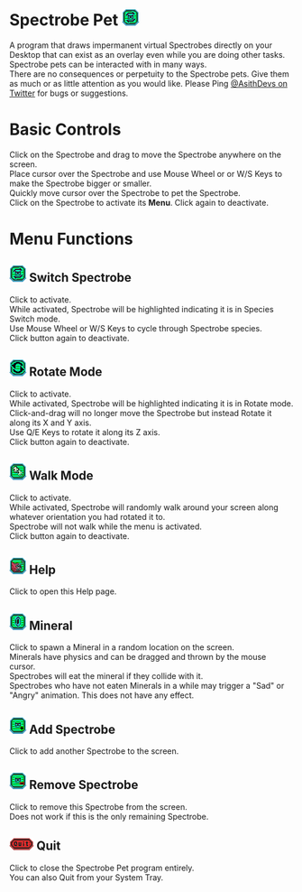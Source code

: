 # Spectrobe Pet ![Spectrobe Switch Mode](Assets/Art/Sprites/switch.png)
A program that draws impermanent virtual Spectrobes directly on your Desktop that can exist as an overlay even while you are doing other tasks.  
Spectrobe pets can be interacted with in many ways.  
There are no consequences or perpetuity to the Spectrobe pets. Give them as much or as little attention as you would like.
Please Ping [@AsithDevs on Twitter](https://x.com/AsithDevs) for bugs or suggestions.

# Basic Controls
Click on the Spectrobe and drag to move the Spectrobe anywhere on the screen.  
Place cursor over the Spectrobe and use Mouse Wheel or or W/S Keys to make the Spectrobe bigger or smaller.  
Quickly move cursor over the Spectrobe to pet the Spectrobe.  
Click on the Spectrobe to activate its **Menu**. Click again to deactivate.  

# Menu Functions 
## ![Spectrobe Switch Mode](Assets/Art/Sprites/switch.png) Switch Spectrobe
Click to activate.  
While activated, Spectrobe will be highlighted indicating it is in Species Switch mode.  
Use Mouse Wheel or W/S Keys to cycle through Spectrobe species.  
Click button again to deactivate.  

## ![Rotate Mode](Assets/Art/Sprites/rotate.png) Rotate Mode
Click to activate.  
While activated, Spectrobe will be highlighted indicating it is in Rotate mode.  
Click-and-drag will no longer move the Spectrobe but instead Rotate it along its X and Y axis.  
Use Q/E Keys to rotate it along its Z axis.  
Click button again to deactivate.  

## ![Walk Mode](Assets/Art/Sprites/walk.png) Walk Mode
Click to activate.  
While activated, Spectrobe will randomly walk around your screen along whatever orientation you had rotated it to.  
Spectrobe will not walk while the menu is activated.  
Click button again to deactivate.  

## ![Help](Assets/Art/Sprites/help.png) Help
Click to open this Help page.  

## ![Mineral](Assets/Art/Sprites/mineral.png) Mineral
Click to spawn a Mineral in a random location on the screen.  
Minerals have physics and can be dragged and thrown by the mouse cursor.  
Spectrobes will eat the mineral if they collide with it.  
Spectrobes who have not eaten Minerals in a while may trigger a "Sad" or "Angry" animation. This does not have any effect.  

## ![Add](Assets/Art/Sprites/plus.png) Add Spectrobe
Click to add another Spectrobe to the screen.  

## ![Remove](Assets/Art/Sprites/mnus.png) Remove Spectrobe
Click to remove this Spectrobe from the screen.  
Does not work if this is the only remaining Spectrobe.  

## ![Quit](Assets/Art/Sprites/Exit.png) Quit
Click to close the Spectrobe Pet program entirely.  
You can also Quit from your System Tray.
